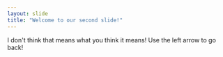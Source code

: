 ```yaml
---
layout: slide
title: "Welcome to our second slide!"
---
```

I don't think that means what you think it means!
Use the left arrow to go back!
